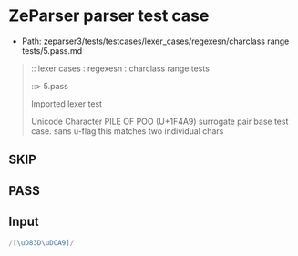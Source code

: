 # ZeParser parser test case

- Path: zeparser3/tests/testcases/lexer_cases/regexesn/charclass range tests/5.pass.md

> :: lexer cases : regexesn : charclass range tests
>
> ::> 5.pass
>
> Imported lexer test
>
> Unicode Character PILE OF POO (U+1F4A9) surrogate pair base test case. sans u-flag this matches two individual chars

## SKIP
## PASS
## Input

`````js
/[\uD83D\uDCA9]/
`````

